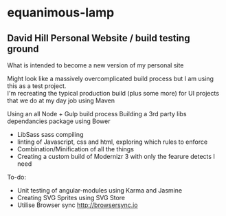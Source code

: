 # equanimous-lamp
## David Hill Personal Website / build testing ground

What is intended to become a new version of my personal site 

Might look like a massively overcomplicated build process but I am using this as a test project.  
I'm recreating the typical production build (plus some more) for UI projects that we do at my day job using Maven

Using an all Node + Gulp build process
Building a 3rd party libs dependancies package using Bower


 * LibSass sass compiling
 * linting of Javascript, css and html, exploring which rules to enforce
 * Combination/Minification of all the things
 * Creating a custom build of Modernizr 3 with only the fearure detects I need
  
 To-do:
  * Unit testing of angular-modules using Karma and Jasmine
  * Creating SVG Sprites using SVG Store 
  * Utilise Browser sync http://browsersync.io